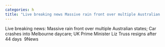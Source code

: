 ```yaml
---
categories: h
title: "Live breaking news Massive rain front over multiple Australian states Car crashes into Melbourne daycare UK Prime Minister Liz Truss resigns after 44 days  9News"
---
```

Live breaking news: Massive rain front over multiple Australian states; Car crashes into Melbourne daycare; UK Prime Minister Liz Truss resigns after 44 days&nbsp;&nbsp;9News